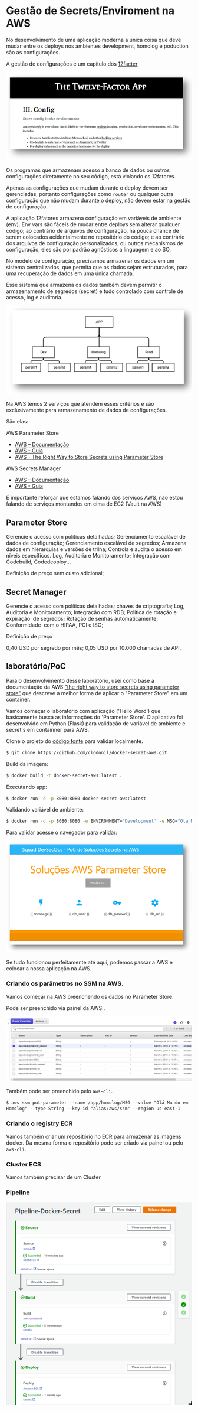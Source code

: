 # Gestão de Secrets/Enviroment na AWS

No desenvolvimento de uma aplicação moderna a única coisa que deve mudar entre os deploys nos ambientes development, homolog e poduction são as configurações.

A gestão de configurações e um capítulo dos [12facter](https://12factor.net/pt_br/config)

![12factor](https://github.com/clodonil/docker-secret-aws/blob/master/img/img1.png)

Os programas que armazenam acesso a banco de dados ou outros configurações diretamente no seu código, está violando os 12fatores.

Apenas as configurações que mudam durante o deploy devem ser gerenciadas, portanto configurações como `router` ou qualquer outra configuração que não mudam durante o deploy, não devem estar na gestão de configuração.

A aplicação 12fatores armazena configuração em variáveis de ambiente (env). Env vars são fáceis de mudar entre deploys sem alterar qualquer código; ao contrário de arquivos de configuração, há pouca chance de serem colocados acidentalmente no repositório do código; e ao contrário dos arquivos de configuração personalizados, ou outros mecanismos de configuração, eles são por padrão agnósticos a linguagem e ao SO.

No modelo de configuração, precisamos armazenar os dados em um sistema centralizados, que permita que os dados sejam estruturados, para uma recuperação de dados em uma única chamada.
 
Esse sistema que armazena os dados também devem permitir o armazenamento de segredos (secret) e tudo controlado com controle de acesso, log e auditoria.

![dados](https://github.com/clodonil/docker-secret-aws/blob/master/img/img2.png)

Na AWS temos 2 serviços que atendem esses critérios e são exclusivamente para armazenamento de dados de configurações. 

São elas:

AWS Parameter Store
 * [AWS – Documentação]()
 * [AWS - Guia]()
 * [AWS - The Right Way to Store Secrets using Parameter Store]()

AWS Secrets Manager
 * [AWS – Documentação]()
 * [AWS - Guia]()

É importante reforçar que estamos falando dos serviços AWS, não estou falando de serviços montandos em cima de EC2 (Vault na AWS)

## Parameter Store

Gerencie o acesso com políticas detalhadas;
Gerenciamento escalável de dados de configuração;
Gerenciamento escalável de segredos;
Armazena dados em hierarquias e versões de trilha;
Controla e audita o acesso em níveis específicos.
Log, Auditoria e Monitoramento;
Integração com Codebuild, Codedeoploy...

Definição de preço
sem custo adicional;



## Secret Manager

Gerencie o acesso com políticas detalhadas;
chaves de criptografia;
Log, Auditoria e Monitoramento;
Integração com RDB;
Politica de rotação e expiração  de segredos;
Rotação de senhas automaticamente;
Conformidade  com o HIPAA, PCI e ISO;

Definição de preço

0,40 USD por segredo por mês;
0,05 USD por 10.000 chamadas de API.




## laboratório/PoC 

Para o desenvolvimento desse laboratório, usei como base a documentação da AWS ["the right way to store secrets using parameter store"](https://aws.amazon.com/pt/blogs/mt/the-right-way-to-store-secrets-using-parameter-store/) que descreve a melhor forma de aplicar o "Parameter Store" em um container.

Vamos começar o laboratório com aplicação ('Hello Word') que basicamente busca as informações do 'Parameter Store'. O aplicativo foi desenvolvido em Python (Flask) para validação de variável de ambiente e secret's em containner para AWS.

Clone o projeto do [código fonte](https://github.com/clodonil/docker-secret-aws.git) para validar localmente.

```bash
$ git clone https://github.com/clodonil/docker-secret-aws.git
```

Build da imagem:

```bash
$ docker build -t docker-secret-aws:latest .
```

Executando app:

```bash
$ docker run -d -p 8080:8080 docker-secret-aws:latest
```

Validando variável de ambiente:

```bash
$ docker run -d -p 8080:8080 -e ENVIRONMENT='Development' -e MSG="Ola Mundo!!!" docker-secret-aws:latest
```
Para validar acesse o navegador para validar:

![app-local](https://github.com/clodonil/docker-secret-aws/blob/master/img/img3.png)

Se tudo funcionou perfeitamente até aqui, podemos passar a AWS e colocar a nossa aplicação na AWS.

### Criando os parâmetros no SSM na AWS.

Vamos começar na AWS preenchendo os dados no Parameter Store.

Pode ser preenchido via painel da AWS..

![ssm](https://github.com/clodonil/docker-secret-aws/blob/master/img/img7.png)

Também pode ser preenchido pelo `aws-cli`.

```
$ aws ssm put-parameter --name /app/homolog/MSG --value "Olá Mundo em Homolog" --type String --key-id "alias/aws/ssm" --region us-east-1
```

### Criando o registry ECR

Vamos também criar um repositório no ECR para armazenar as imagens docker. Da mesma forma o repositório pode ser criado via painel ou pelo `aws-cli`.



### Cluster ECS

Vamos também precisar de um Cluster 


### Pipeline

![pipeline-source](https://github.com/clodonil/docker-secret-aws/blob/master/img/img9.png)


